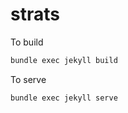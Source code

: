 # strats

To build

``` sh
bundle exec jekyll build
```

To serve

``` sh
bundle exec jekyll serve
```
